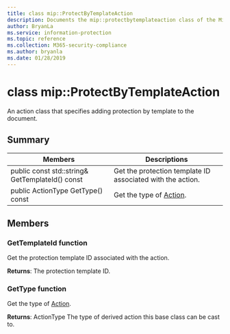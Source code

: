 ```yaml
---
title: class mip::ProtectByTemplateAction 
description: Documents the mip::protectbytemplateaction class of the Microsoft Information Protection (MIP) SDK.
author: BryanLa
ms.service: information-protection
ms.topic: reference
ms.collection: M365-security-compliance
ms.author: bryanla
ms.date: 01/28/2019
---
```


# class mip::ProtectByTemplateAction 
An action class that specifies adding protection by template to the document.
  
## Summary
 Members                        | Descriptions                                
--------------------------------|---------------------------------------------
public const std::string& GetTemplateId() const  |  Get the protection template ID associated with the action.
public ActionType GetType() const  |  Get the type of [Action](class_mip_action.md).
  
## Members
  
### GetTemplateId function
Get the protection template ID associated with the action.

  
**Returns**: The protection template ID.
  
### GetType function
Get the type of [Action](class_mip_action.md).

  
**Returns**: ActionType The type of derived action this base class can be cast to.
